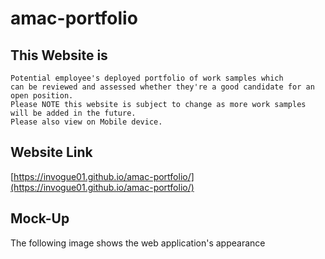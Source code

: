 # amac-portfolio

## This Website is

```
Potential employee's deployed portfolio of work samples which
can be reviewed and assessed whether they're a good candidate for an open position. 
Please NOTE this website is subject to change as more work samples will be added in the future.
Please also view on Mobile device.
```

## Website Link

[https://invogue01.github.io/amac-portfolio/](https://invogue01.github.io/amac-portfolio/)

## Mock-Up

The following image shows the web application's appearance 

![]()

